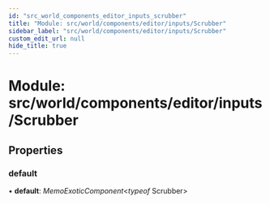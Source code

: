 ```yaml
---
id: "src_world_components_editor_inputs_scrubber"
title: "Module: src/world/components/editor/inputs/Scrubber"
sidebar_label: "src/world/components/editor/inputs/Scrubber"
custom_edit_url: null
hide_title: true
---
```


# Module: src/world/components/editor/inputs/Scrubber

## Properties

### default

• **default**: *MemoExoticComponent*<*typeof* Scrubber\>
